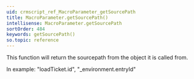 ```yaml
---
uid: crmscript_ref_MacroParameter_getSourcePath
title: MacroParameter.getSourcePath()
intellisense: MacroParameter.getSourcePath
sortOrder: 484
keywords: getSourcePath()
so.topic: reference
---
```


This function will return the sourcepath from the object it is called from.


In example: "loadTicket.id", "_environment.entryId"


